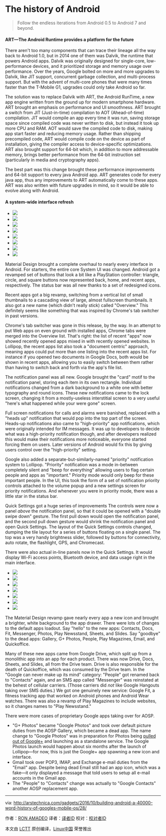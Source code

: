 The history of Android		
================================================================================

>Follow the endless iterations from Android 0.5 to Android 7 and beyond.

#### ART—The Android Runtime provides a platform for the future

There aren't too many components that can trace their lineage all the way back to Android 1.0, but in 2014 one of them was Dalvik, the runtime that powers Android apps. Dalvik was originally designed for single-core, low-performance devices, and it prioritized storage and memory usage over performance. Over the years, Google bolted on more and more upgrades to Dalvik, like JIT support, concurrent garbage collection, and multi-process support. But with the advent of multi-core phones that were many times faster than the T-Mobile G1, upgrades could only take Android so far.

The solution was to replace Dalvik with ART, the Android RunTime, a new app engine written from the ground up for modern smartphone hardware. ART brought an emphasis on performance and UI smoothness. ART brought a switch from JIT (Just-in-time) compilation to AOT (Ahead-of-time) compilation. JIT would compile an app every time it was run, saving storage space since compiled code was never written to disk, but instead it took up more CPU and RAM. AOT would save the compiled code to disk, making app start faster and reducing memory usage. Rather than shipping precompiled code, ART would compile code on the device as part of installation, giving the compiler access to device-specific optimizations. ART also brought support for 64-bit which, in addition to more addressable memory, brings better performance from the 64-bit instruction set (particularly in media and cryptography apps).

The best part was this change brought these performance improvements and 64-bit support to every java Android app. ART generates code for every java app, thus any improvements to ART automatically come to these apps. ART was also written with future upgrades in mind, so it would be able to evolve along with Android.

#### A system-wide interface refresh


*   [
     ![](https://cdn.arstechnica.net/wp-content/uploads/2016/10/systemui150-1-150x150.jpg) 
    ][1]
*   [
     ![](https://cdn.arstechnica.net/wp-content/uploads/2016/10/lock-1-150x150.jpg) 
    ][2]
*   [
     ![](https://cdn.arstechnica.net/wp-content/uploads/2016/10/recent-apps-150x150.jpg) 
    ][3]
*   [
     ![](https://cdn.arstechnica.net/wp-content/uploads/2016/10/recent2-150x150.jpg) 
    ][4]
*   [
     ![](https://cdn.arstechnica.net/wp-content/uploads/2016/10/notification-1-150x150.jpg) 
    ][5]
*   [
     ![](https://cdn.arstechnica.net/wp-content/uploads/2016/10/headsup-1-150x150.jpg) 
    ][6]
*   [
     ![](https://cdn.arstechnica.net/wp-content/uploads/2016/10/panels-150x150.jpg) 
    ][7]
*   [
     ![](https://cdn.arstechnica.net/wp-content/uploads/2016/10/noticontrols-150x150.jpg) 
    ][8]

Material Design brought a complete overhaul to nearly every interface in Android. For starters, the entire core System UI was changed. Android got a revamped set of buttons that look a bit like a PlayStation controller: triangle, circle, and square buttons now represented back, home, and recent apps, respectively. The status bar was all new thanks to a set of redesigned icons.

Recent apps got a big revamp, switching from a vertical list of small thumbnails to a cascading view of large, almost fullscreen thumbnails. It also got a new name (which didn't really stick) called "Overview." This definitely seems like something that was inspired by Chrome's tab switcher in past versions.

Chrome's tab switcher was gone in this release, by the way. In an attempt to put Web apps on even ground with installed apps, Chrome tabs were merged into the Overview list. That's right: the list of recent "apps" now showed recently opened apps mixed in with recently opened websites. In Lollipop, the recent apps list also took a "document centric" approach, meaning apps could put more than one listing into the recent apps list. For instance if you opened two documents in Google Docs, both would be shown in recent apps, allowing you to easily switch between them rather than having to switch back and forth via the app's file list.

The notification panel was all new. Google brought the "card" motif to the notification panel, storing each item in its own rectangle. Individual notifications changed from a dark background to a white one with better typography and round icons. These new notifications came to the lock screen, changing it from a mostly-useless interstitial screen to a very useful "here's what happened while your were gone" screen.

Full screen notifications for calls and alarms were banished, replaced with a "heads up" notification that would pop into the top part of the screen. Heads-up notifications also came to "high-priority" app notifications, which were originally intended for IM messages. It was up to developers to decide what was a high-priority notification though, and after developers realized this would make their notifications more noticeable, everyone started forcing them on users. Later versions of Android would fix this by giving users control over the "high-priority" setting.

Google also added a separate-but-similarly-named "priority" notification system to Lollipop. "Priority" notification was a mode in-between completely silent and "beep for everything" allowing users to flag certain people and apps as "important." Priority mode would only beep for these important people. In the UI, this took the form of a set of notification priority controls attached to the volume popup and a new settings screen for priority notifications. And whenever you were in priority mode, there was a little star in the status bar.

Quick Settings got a huge series of improvements The controls were now a panel _above_ the notification panel, so that it could be opened with a "double swipe down" gesture. The first pull down would open the notification panel, and the second pull down gesture would shrink the notification panel and open Quick Settings. The layout of the Quick Settings controls changed, dumping the tile layout for a series of buttons floating on a single panel. The top was a very handy brightness slider, followed by buttons for connectivity, auto rotate, the flashlight, GPS, and Chromecast.

There were also actual in-line panels now in the Quick Settings. It would display Wi-Fi access points, Bluetooth device, and data usage right in the main interface.


*   [
     ![](https://cdn.arstechnica.net/wp-content/uploads/2016/10/4-150x150.jpg) 
    ][9]
*   [
     ![](https://cdn.arstechnica.net/wp-content/uploads/2016/10/gmail2-150x150.jpg) 
    ][10]
*   [
     ![](https://cdn.arstechnica.net/wp-content/uploads/2016/10/fit-150x150.jpg) 
    ][11]
*   [
     ![](https://cdn.arstechnica.net/wp-content/uploads/2016/10/messages-1-150x150.jpg) 
    ][12]
*   [
     ![](https://cdn.arstechnica.net/wp-content/uploads/2016/10/googl1-150x150.jpg) 
    ][13]
*   [
     ![](https://cdn.arstechnica.net/wp-content/uploads/2016/10/2-150x150.jpg) 
    ][14]
*   [
     ![](https://cdn.arstechnica.net/wp-content/uploads/2016/10/reminers-150x150.png) 
    ][15]

The Material Design revamp gave nearly every app a new icon and brought a brighter, white background to the app drawer. There were lots of changes to the default apps loadout. Say "hello" to the new apps: Contacts, Docs, Fit, Messenger, Photos, Play Newsstand, Sheets, and Slides. Say "goodbye" to the dead apps: Gallery, G+ Photos, People, Play Magazines, Email, and Quickoffice.

Many of these new apps came from Google Drive, which split up from a monolithic app into an app for each product. There was now Drive, Docs, Sheets, and Slides, all from the Drive team. Drive is also responsible for the death of Quickoffice, which was consumed by the Drive team. In the "Google can never make up its mind" category: "People" got renamed back to "Contacts" again, and an SMS app called "Messenger" was reinstated at the behest of cellular carriers. (Those carriers did _not_ like Google Hangouts taking over SMS duties.) We got one genuinely new service: Google Fit, a fitness tracking app that worked on Android phones and Android Wear watches. There was also a revamp of Play Magazines to include websites, so it changes names to "Play Newsstand."

There were more cases of proprietary Google apps taking over for AOSP.

*   "G+ Photos" became "Google Photos" and took over default picture duties from the AOSP Gallery, which became a dead app. The name change to "Google Photos" was in preparation for Photos being [pulled out of Google+][16] and launching as a standalone service. The Google Photos launch would happen about six months after the launch of Lollipop—for now, this is just the Google+ app spawning a new icon and interface.
*   Gmail took over POP3, IMAP, and Exchange e-mail duties from the "Email" app. Despite being dead Email still had an app icon, which was a fake—it only displayed a message that told users to setup all e-mail accounts in the Gmail app.
*   The "People" to "Contacts" change was actually to "Google Contacts" another AOSP replacement app.

--------------------------------------------------------------------------------

via: http://arstechnica.com/gadgets/2016/10/building-android-a-40000-word-history-of-googles-mobile-os/28/

作者：[RON AMADEO][a]
译者：[译者ID](https://github.com/译者ID)
校对：[校对者ID](https://github.com/校对者ID)

本文由 [LCTT](https://github.com/LCTT/TranslateProject) 原创编译，[Linux中国](https://linux.cn/) 荣誉推出

[a]:http://arstechnica.com/author/ronamadeo/
[1]:http://arstechnica.com/gadgets/2016/10/building-android-a-40000-word-history-of-googles-mobile-os/28/#
[2]:http://arstechnica.com/gadgets/2016/10/building-android-a-40000-word-history-of-googles-mobile-os/28/#
[3]:http://arstechnica.com/gadgets/2016/10/building-android-a-40000-word-history-of-googles-mobile-os/28/#
[4]:http://arstechnica.com/gadgets/2016/10/building-android-a-40000-word-history-of-googles-mobile-os/28/#
[5]:http://arstechnica.com/gadgets/2016/10/building-android-a-40000-word-history-of-googles-mobile-os/28/#
[6]:http://arstechnica.com/gadgets/2016/10/building-android-a-40000-word-history-of-googles-mobile-os/28/#
[7]:http://arstechnica.com/gadgets/2016/10/building-android-a-40000-word-history-of-googles-mobile-os/28/#
[8]:http://arstechnica.com/gadgets/2016/10/building-android-a-40000-word-history-of-googles-mobile-os/28/#
[9]:http://arstechnica.com/gadgets/2016/10/building-android-a-40000-word-history-of-googles-mobile-os/28/#
[10]:http://arstechnica.com/gadgets/2016/10/building-android-a-40000-word-history-of-googles-mobile-os/28/#
[11]:http://arstechnica.com/gadgets/2016/10/building-android-a-40000-word-history-of-googles-mobile-os/28/#
[12]:http://arstechnica.com/gadgets/2016/10/building-android-a-40000-word-history-of-googles-mobile-os/28/#
[13]:http://arstechnica.com/gadgets/2016/10/building-android-a-40000-word-history-of-googles-mobile-os/28/#
[14]:http://arstechnica.com/gadgets/2016/10/building-android-a-40000-word-history-of-googles-mobile-os/28/#
[15]:http://arstechnica.com/gadgets/2016/10/building-android-a-40000-word-history-of-googles-mobile-os/28/#
[16]:http://arstechnica.com/gadgets/2015/05/google-photos-leaves-google-launches-as-a-standalone-service/
